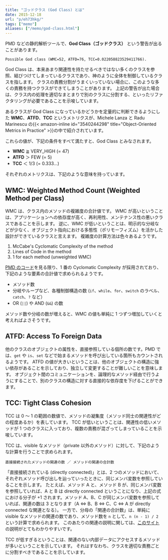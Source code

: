 ```yaml
---
title: "ゴッドクラス (God Class) とは"
date: 2015-12-18
url: "p/eh73hkg/"
tags: ["memo"]
aliases: ["/memo/god-class.html"]
---
```



PMD などの静的解析ツールで、**God Class（ゴッドクラス）** という警告が出ることがあります。

```
Possible God class (WMC=52, ATFD=76, TCC=0.022058823529411766).
```

God Class は、本来あまり関連性を持たせるべきではない多くのクラスを参照、結びつけてしまっているクラスであり、神のように全体を制御しているクラスを指します。
クラスの責務分割がうまくいっていない場合に、このような多くの責務を持つクラスができてしまうことがあります。
上記の警告が出た場合は、クラス内の処理を適切なまとまりで別のクラスに分割する、といったリファクタリングが必要であることを示唆しています。

あるクラスが God Class になっているかどうかを定量的に判断できるようにした **WMC**、**ATFD**、**TCC** というメトリクスが、Michele Lanza と Radu Marinescu の{{< amazon-inline id="3540244298" title="Object-Oriented Metrics in Practice" >}}の中で紹介されています。

これらの値が、下記の条件をすべて満たすと、God Class とみなされます。

* **WMC** ≧ VERY_HIGH (= 47)
* **ATFD** ＞ FEW (= 5)
* **TCC** ＜ 1/3 (= 0.333...)

それぞれのメトリクスは、下記のような意味を持っています。

WMC: Weighted Method Count (Weighted Method per Class)
----

WMC は、クラス内のメソッドの複雑度の合計値です。
WMC が高いということは、アプリケーションへの依存度が高く、再利用性、メンテナンス性の悪いクラスであることを示します。
逆に、WMC が低いということは、明示的な分岐などが少なく、オブジェクト指向における多態性（ポリモーフィズム）を活かした設計ができているクラスと言えます。
複雑度の計算方法は色々あるようです。

1. McCabe's Cyclomatic Complexity of the method
2. Lines of Code in the method
3. 1 for each method (unweighted WMC)

[PMD のコード](https://pmd.sourceforge.net/pmd-5.0.1/xref/net/sourceforge/pmd/lang/java/rule/design/GodClassRule.html)を見る限り、1 番の Cyclomatic Complexity が採用されており、下記のような要素の合計値で求められるようです。

* メソッド数
* 分岐やループなど、各種制御構造の数 (`if`、`while`、`for`、`switch` のラベル、`catch`、`?` など）
* OR (`||`) や AND (`&&`) の数

メソッド数や分岐の数が増えると、WMC の値も単純に 1 つずつ増加していくと考えればよさそうです。


ATFD: Access To Foreign Data
----

他のクラスのオブジェクトの属性を、直接参照している個所の数です。PMD では、`get` や `is`、`set` などで始まるメソッドを呼び出している箇所もカウントされるようです。
ATFD の値が大きいということは、他のオブジェクトの構造に強い依存があることを示しており、独立して変更することが難しいことを意味します。
オブジェクト間のコミュニケーションを、論理的なメソッド経由で行うようにすることで、別のクラスの構造に対する直接的な依存度を下げることができます。


TCC: Tight Class Cohesion
----

TCC は 0 ～ 1 の範囲の数値で、メソッドの凝集度（メソッド同士の関連性がどの程度あるか）を表しています。
TCC が低いということは、関連性の低いメソッドが 1 つのクラスに入っており、複数の責務が混ざってしまっていることを示唆しています。

TCC は、visible なメソッド（private 以外のメソッド）に対して、下記のような計算を行うことで求められます。

```
直接接続されたメソッドの関連の数 ／ メソッドの関連の合計数
```

「直接接続されている (directly connected)」とは、2 つのメソッドにおいて、それぞれメソッド呼び出しを辿っていったときに、同じメンバ変数を参照していることを示します。
たとえば、メソッド A と、メソッド B が、同じメンバ変数を参照していれば、A と B は directly connected ということになり、上記の式における分子が +1 されます。メソッド A、B、C が同じメンバ変数を参照していれば、関連の数は 3 となります（A ⇔ B、B ⇔ C、C ⇔ A が directly connected な関連となる）。
一方で、分母の「関連の合計数」は、単純に visible なメソッドの関連の数であり、メソッド数を `n` として、`n (n - 1) / 2` という計算で求められます。
このあたりの関連の説明に関しては、[このサイト](https://www.aivosto.com/project/help/pm-oo-cohesion.html)の説明がとてもわかりやすいです。

TCC が低すぎるということは、関連のない内部データにアクセスするメソッドが多いということを示しています。
それはすなわち、クラスを適切な責務ごとに分割すべきであることを示しています。

